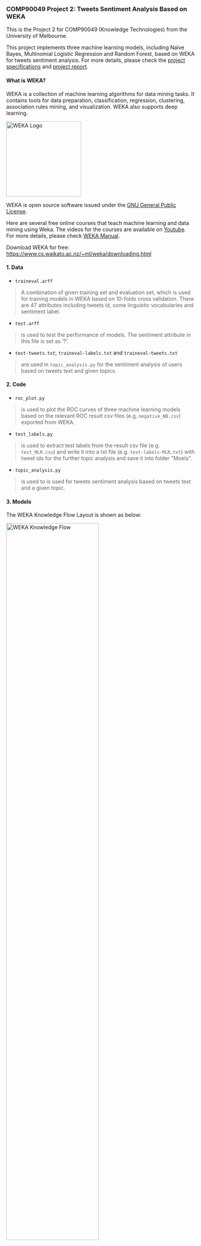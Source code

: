 ### COMP90049 Project 2: Tweets Sentiment Analysis Based on WEKA
This is the Project 2 for COMP90049 (Knowledge Technologies) from the University of Melbourne.

This project implements three machine learning models, including Naïve Bayes, Multinomial Logistic Regression and Random Forest, based on WEKA for tweets sentiment analysis. For more details, please check the [project specifications](https://github.com/Andy-TK/COMP90049_Project2/blob/master/2019S1-90049P2-spec.pdf) and [project report](https://github.com/Andy-TK/COMP90049_Project2/blob/master/COMP90049%20Project%202%20Report.pdf).


#### What is WEKA?
WEKA is a collection of machine learning algorithms for data mining tasks. It contains tools for data preparation, classification, regression, clustering, association rules mining, and visualization. WEKA also supports deep learning.

<a href="https://www.cs.waikato.ac.nz/~ml/weka/index.html" target="_blank"><img src="https://github.com/Andy-TK/COMP90049_Project2/blob/master/Models/WEKA_LOGO.jpg" alt="WEKA Logo" width="200"></a>

WEKA is open source software issued under the [GNU General Public License](http://www.gnu.org/licenses/gpl-3.0.html).

Here are several free online courses that teach machine learning and data mining using Weka. The videos for the courses are available on [Youtube](https://www.youtube.com/user/WekaMOOC). For more details, please check [WEKA Manual](https://github.com/Andy-TK/COMP90049_Project2/blob/master/WekaManual.pdf).

Download WEKA for free: https://www.cs.waikato.ac.nz/~ml/weka/downloading.html

#### 1. Data
* `traineval.arff`
> A combination of given training set and evaluation set, which is used for training models in WEKA based on 10-folds cross validation. There are 47 attributes including tweets id, some linguistic vocabularies and sentiment label.

* `test.arff`
> is used to test the performance of models. The sentiment attribute in this file is set as ‘?’.

* `test-tweets.txt`, `traineval-labels.txt` and `traineval-tweets.txt` 
> are used in `topic_analysis.py` for the sentiment analysis of users based on tweets text and given topics.

#### 2. Code
* `roc_plot.py`
> is used to plot the ROC curves of three machine learning models based on the relevant ROC result csv files (e.g. `negative_NB.csv`) exported from WEKA.

* `test_labels.py`
> is used to extract test labels from the result csv file (e.g. `test_MLR.csv`) and write it into a txt file (e.g. `test-labels-MLR.txt`) with tweet ids for the further topic analysis and save it into folder "Moels".

* `topic_analysis.py`
> is used to is used for tweets sentiment analysis based on tweets text and a given topic.

#### 3. Models
The WEKA Knowledge Flow Layout is shown as below:

<img src="https://github.com/Andy-TK/COMP90049_Project2/blob/master/Models/WEKA_Knowledge_Flow.jpg" alt="WEKA Knowledge Flow" width="70%"></a>

* `WEKA_KF.kf`
> the WEKA Knowledge Flow layout file.

* `model_MLR.txt`
> contains the model information of Multinomial Logistic Regression.

* `model_NB.txt`
> contains the model information of Naïve Bayes.

* `model_RF.txt`
> contains the model information of Random Forest.

* `test_MLR.arff`
> the test result with arff format of Multinomial Logistic Regression.

* `test_MLR.csv`
> the test result with csv format of Multinomial Logistic Regression.

* `test_NB.arff`
> the test result with arff format of Naïve Bayes.

* `test_NB.csv`
> the test result with csv format of Naïve Bayes.

* `test_RF.arff`
> the test result with arff format of Random Forest.

* `test_RF.csv`
> the test result with csv format of Random Forest.

* `test-labels-MLR.txt`
> the test-labels result of Multinomial LR used in `topic_analysis.py`.

* `test-labels-NB.txt`
> the test-labels result of Naïve Bayes used in `topic_analysis.py`.

* `test-labels-RF.txt`
> the test-labels result of Random Forest used in `topic_analysis.py`.

#### 4. ROC
The negative ROC results of three models plotted through `roc_plot.py`:
<img src="https://github.com/Andy-TK/COMP90049_Project2/blob/master/ROC/ROC_negative.png" alt="Negative ROC" width="50%"></a>

The neutral ROC results of three models plotted through `roc_plot.py`:
<img src="https://github.com/Andy-TK/COMP90049_Project2/blob/master/ROC/ROC_neutral.png" alt="Neutral ROC" width="50%"></a>

The positive ROC results of three models plotted through `roc_plot.py`:
<img src="https://github.com/Andy-TK/COMP90049_Project2/blob/master/ROC/ROC_positive.png" alt="Positive ROC" width="50%"></a>

* `negative_MLR.csv`
> WEKA negative ROC results with csv format of Multinomial LR.

* `negative_NB.csv`
> WEKA negative ROC results with csv format of Naïve Bayes.

* `negative_RF.csv`
> WEKA negative ROC results with csv format of Random Forest.

* `neutral_MLR.csv`
> WEKA neutral ROC results with csv format of Multinomial LR.

* `neutral_NB.csv`
> WEKA neutral ROC results with csv format of Naïve Bayes.

* `neutral_RF.csv`
> WEKA neutral ROC results with csv format of Random Forest.

* `positive_MLR.csv`
> WEKA positive ROC results with csv format of Multinomial LR.

* `positive_NB.csv`
> WEKA positive ROC results with csv format of Naïve Bayes.

* `positive_RF.csv`
> WEKA positive ROC results with csv format of Random Forest.

* `negative_MLR.arff`
> WEKA negative ROC results with arff format of Multinomial LR.

* `negative_NB.arff`
> WEKA negative ROC results with arff format of Naïve Bayes.

* `negative_RF.arff`
> WEKA negative ROC results with arff format of Random Forest.

* `neutral_MLR.arff`
> WEKA neutral ROC results with arff format of Multinomial LR.

* `neutral_NB.arff`
> WEKA neutral ROC results with arff format of Naïve Bayes.

* `neutral_RF.arff`
> WEKA neutral ROC results with arff format of Random Forest.

* `positive_MLR.arff`
> WEKA positive ROC results with arff format of Multinomial LR.

* `positive_NB.arff`
> WEKA positive ROC results with arff format of Naïve Bayes.

* `positive_RF.arff`
> WEKA positive ROC results with arff format of Random Forest.


